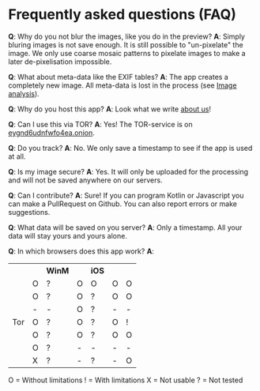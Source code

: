 # Frequently asked questions (FAQ)
**Q**: Why do you not blur the images, like you do in the preview?
**A**: Simply bluring images is not save enough. It is still possible to "un-pixelate" the image. We only use coarse mosaic patterns to pixelate images to make a later de-pixelisation impossible.

**Q**: What about meta-data like the EXIF tables?
**A**: The app creates a completely new image. All meta-data is lost in the process (see [Image analysis](image-analysis?l=en)).

**Q**: Why do you host this app?
**A**: Look what we write [about us](about-us)!

**Q**: Can I use this via TOR?
**A**: Yes! The TOR-service is on [eygnd6udnfwfo4ea.onion](http://eygnd6udnfwfo4ea.onion).

**Q**: Do you track?
**A**: No. We only save a timestamp to see if the app is used at all.

**Q**: Is my image secure?
**A**: Yes. It will only be uploaded for the processing and will not be saved anywhere on our servers.

**Q**: Can I contribute?
**A**: Sure! If you can program Kotlin or Javascript you can make a PullRequest on Github. You can also report errors or make suggestions.

**Q**: What data will be saved on you server?
**A**: Only a timestamp. All your data will stay yours and yours alone.

**Q**: In which browsers does this app work?
**A**:
<table>
    <tr>
        <th></th>
        <th><i class="fab fa-windows"></i></th>
        <th>WinM</th>
        <th><i class="fab fa-apple"></i></th>
        <th>iOS</th>
        <th><i class="fab fa-ubuntu"></i></th>
        <th><i class="fab fa-android"></i></th>
    </tr>
    <tr>
        <td align="right"><i class="fab fa-chrome"></i></td>
        <td>O</td>
        <td>?</td>
        <td>O</td>
        <td>O</td>
        <td>O</td>
        <td>O</td>
    </tr>
    <tr>
        <td align="right"><i class="fab fa-firefox"></i></td>
        <td>O</td>
        <td>?</td>
        <td>O</td>
        <td>?</td>
        <td>O</td>
        <td>O</td>
    </tr>
    <tr>
        <td align="right"><i class="fab fa-safari"></i></td>
        <td>-</td>
        <td>-</td>
        <td>O</td>
        <td>?</td>
        <td>-</td>
        <td>-</td>
    </tr>
    <tr>
        <td align="right">Tor</td>
        <td>O</td>
        <td>?</td>
        <td>O</td>
        <td>?</td>
        <td>O</td>
        <td>!</td>
    </tr>
    <tr>
        <td align="right"><i class="fab fa-opera"></i></td>
        <td>O</td>
        <td>?</td>
        <td>O</td>
        <td>?</td>
        <td>O</td>
        <td>O</td>
    </tr>
    <tr>
        <td align="right"><i class="fab fa-internet-explorer"></i></td>
        <td>O</td>
        <td>?</td>
        <td>-</td>
        <td>-</td>
        <td>-</td>
        <td>-</td>
    </tr>
    <tr>
        <td align="right"><i class="fab fa-edge"></i></td>
        <td>X</td>
        <td>?</td>
        <td>-</td>
        <td>?</td>
        <td>-</td>
        <td>O</td>
    </tr>
</table>

O = Without limitations
! = With limitations
X = Not usable
? = Not tested